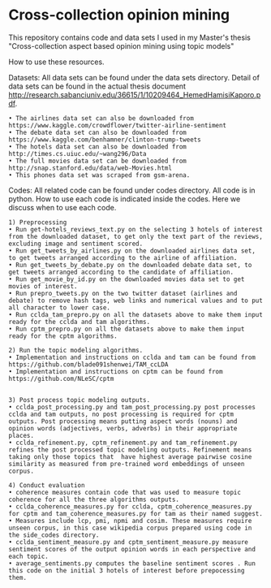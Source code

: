 # Cross-collection opinion mining

This repository contains code and data sets I used in my Master's thesis "Cross-collection aspect based opinion mining using topic models"


How to use these resources.

Datasets:
All data sets can be found under the data sets directory. Detail of data sets can be found in the actual thesis document http://research.sabanciuniv.edu/36615/1/10209464_HemedHamisiKaporo.pdf.

    • The airlines data set can also be downloaded from https://www.kaggle.com/crowdflower/twitter-airline-sentiment
    • The debate data set can also be downloaded from https://www.kaggle.com/benhamner/clinton-trump-tweets
    • The hotels data set can also be downloaded from http://times.cs.uiuc.edu/~wang296/Data 
    • The full movies data set can be downloaded from http://snap.stanford.edu/data/web-Movies.html
    • This phones data set was scraped from gsm-arena.


Codes:
All related code can be found under codes directory. All code is in python. How to use each code is indicated inside the codes. Here we discuss when to use each code.

    1) Preprocessing
    • Run get-hotels_reviews_text.py on the selecting 3 hotels of interest from the downloaded dataset, to get only the text part of the reviews, excluding image and sentiment scored.
    • Run get_tweets_by_airlines.py on the downloaded airlines data set, to get tweets arranged according to the airline of affiliation.
    • Run get_tweets_by_debate.py on the downloaded debate data set, to get tweets arranged according to the candidate of affiliation.
    • Run get_movie_by_id.py on the downloaded movies data set to get movies of interest.
    • Run prepro_tweets.py on the two twitter dataset (airlines and debate) to remove hash tags, web links and numerical values and to put all character to lower case.
    • Run cclda_tam_prepro.py on all the datasets above to make them input ready for the cclda and tam algorithms.
    • Run cptm_prepro.py on all the datasets above to make them input ready for the cptm algorithms.

    2) Run the topic modeling algorithms.
    • Implementation and instructions on cclda and tam can be found from https://github.com/blade091shenwei/TAM_ccLDA
    • Implementation and instructions on cptm can be found from https://github.com/NLeSC/cptm

    
    3) Post process topic modeling outputs.
    • cclda_post_processing.py and tam_post_processing.py post processes cclda and tam outputs, no post processing is required for cptm outputs. Post processing means putting aspect words (nouns) and opinion words (adjectives, verbs, adverbs) in their appropriate places. 
    • cclda_refinement.py, cptm_refinement.py and tam_refinement.py refines the post processed topic modeling outputs. Refinement means taking only those topics that  have highest average pairwise cosine similarity as measured from pre-trained word embeddings of unseen corpus. 

    4) Conduct evaluation
    • coherence measures contain code that was used to measure topic coherence for all the three algorithms outputs.
    • cclda_coherence_measures.py for cclda, cptm_coherence_measures.py for cptm and tam_coherence_measures.py for tam as their named suggest.
    • Measures include lcp, pmi, npmi and cosim. These measures require unseen corpus, in this case wikipedia corpus prepared using code in the side_codes directory.
    • cclda_sentiment_measure.py and cptm_sentiment_measure.py measure sentiment scores of the output opinion words in each perspective and each topic.
    • average_sentiments.py computes the baseline sentiment scores . Run this code on the initial 3 hotels of interest before prepocessing them.
